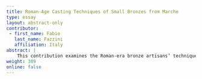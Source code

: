 ```yaml
---
title: Roman-Age Casting Techniques of Small Bronzes from Marche
type: essay
layout: abstract-only
contributor:
 - first_name: Fabio
   last_name: Fazzini
   affiliation: Italy
abstract: |
    This contribution examines the Roman-era bronze artisans’ techniques and their methods for overcoming difficulties in casting small objects. In observing a group of small bronzes from the Italian region of Marche, realized with the lost-wax technique, we noticed some interesting features about the methods of production. The techniques for improving the casting involve, primarily, the positioning of the casting and vent channels. They can be seen in proximity to those parts of the casting that were more difficult for the molten metal to reach. During the realization of the wax model, the metal-workers concealed the channels so as to become a part of the final sculpture itself, hidden in columns, trunks, or drapery.
weight: 309
online: false
---
```

